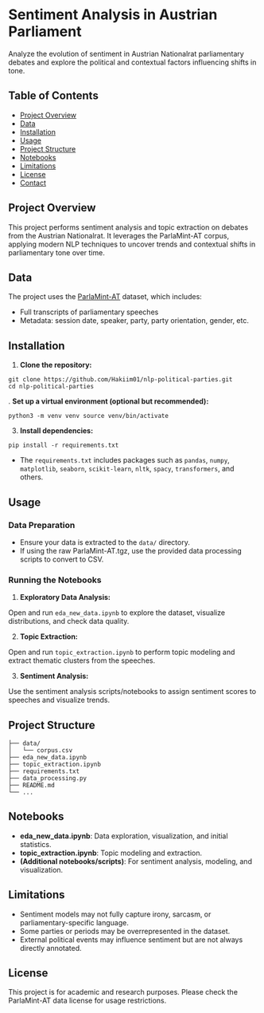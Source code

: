 # Sentiment Analysis in Austrian Parliament

Analyze the evolution of sentiment in Austrian Nationalrat parliamentary debates and explore the political and contextual factors influencing shifts in tone.

## Table of Contents

- [Project Overview](#project-overview)
- [Data](#data)
- [Installation](#installation)
- [Usage](#usage)
- [Project Structure](#project-structure)
- [Notebooks](#notebooks)
- [Limitations](#limitations)
- [License](#license)
- [Contact](#contact)

## Project Overview

This project performs sentiment analysis and topic extraction on debates from the Austrian Nationalrat. It leverages the ParlaMint-AT corpus, applying modern NLP techniques to uncover trends and contextual shifts in parliamentary tone over time.

## Data

The project uses the [ParlaMint-AT](https://www.clarin.si/repository/xmlui/handle/11356/1912) dataset, which includes:

- Full transcripts of parliamentary speeches
- Metadata: session date, speaker, party, party orientation, gender, etc.

## Installation

1. **Clone the repository:**

``` git clone https://github.com/Hakiim01/nlp-political-parties.git ```<br>
```cd nlp-political-parties ```

. **Set up a virtual environment (optional but recommended):**

``` python3 -m venv venv source venv/bin/activate ```

3. **Install dependencies:**

``` pip install -r requirements.txt ```

- The `requirements.txt` includes packages such as `pandas`, `numpy`, `matplotlib`, `seaborn`, `scikit-learn`, `nltk`, `spacy`, `transformers`, and others.

## Usage

### Data Preparation

- Ensure your data is extracted to the `data/` directory.
- If using the raw ParlaMint-AT.tgz, use the provided data processing scripts to convert to CSV.

### Running the Notebooks

1. **Exploratory Data Analysis:**

Open and run `eda_new_data.ipynb` to explore the dataset, visualize distributions, and check data quality.

2. **Topic Extraction:**

Open and run `topic_extraction.ipynb` to perform topic modeling and extract thematic clusters from the speeches.

3. **Sentiment Analysis:**

Use the sentiment analysis scripts/notebooks to assign sentiment scores to speeches and visualize trends.

## Project Structure

```
├── data/
│   └── corpus.csv
├── eda_new_data.ipynb
├── topic_extraction.ipynb
├── requirements.txt
├── data_processing.py
├── README.md
└── ...
```

## Notebooks

- **eda_new_data.ipynb**: Data exploration, visualization, and initial statistics.
- **topic_extraction.ipynb**: Topic modeling and extraction.
- **(Additional notebooks/scripts)**: For sentiment analysis, modeling, and visualization.

## Limitations

- Sentiment models may not fully capture irony, sarcasm, or parliamentary-specific language.
- Some parties or periods may be overrepresented in the dataset.
- External political events may influence sentiment but are not always directly annotated.

## License

This project is for academic and research purposes. Please check the ParlaMint-AT data license for usage restrictions.